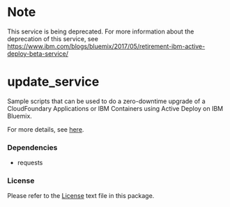 # Note
This service is being deprecated. For more information about the deprecation of this service, see https://www.ibm.com/blogs/bluemix/2017/05/retirement-ibm-active-deploy-beta-service/ 

# update_service

Sample scripts that can be used to do a zero-downtime upgrade of a
CloudFoundary Applications or IBM Containers using Active Deploy on IBM Bluemix.

For more details, see [here](https://console.ng.bluemix.net/docs/services/ActiveDeploy/updatingapps.html#adpipeline).

### Dependencies

- requests

### License

Please refer to the [License](https://github.com/IBMActiveDeploy-Toolchain/update_service/blob/master/License.txt) text file in this package.
